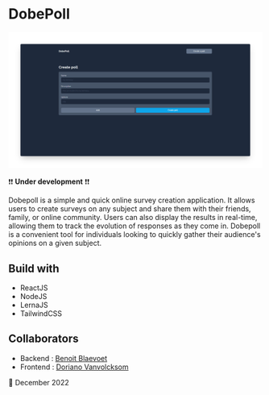 # DobePoll

![Screenshot](/Screenshot.png)

❗❗ **Under development** ❗❗

Dobepoll is a simple and quick online survey creation application. It allows users to create surveys on any subject and share them with their friends, family, or online community. Users can also display the results in real-time, allowing them to track the evolution of responses as they come in. Dobepoll is a convenient tool for individuals looking to quickly gather their audience's opinions on a given subject.

## Build with

- ReactJS
- NodeJS
- LernaJS
- TailwindCSS

## Collaborators

- Backend : [Benoit Blaevoet](https://github.com/BenoitBlaevoet)
- Frontend : [Doriano Vanvolcksom](https://github.com/VVKDO98)

📅 December 2022
